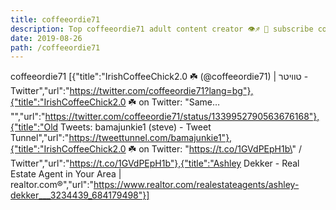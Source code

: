 ```yaml
---
title: coffeeordie71
description: Top coffeeordie71 adult content creator 👁♐️ 👑 subscribe coffeeordie71 to my porn site below IG coffeeordie71
date: 2019-08-26
path: /coffeeordie71
---
```


coffeeordie71
[{"title":"IrishCoffeeChick2.0 ☘️ (@coffeeordie71) | טוויטר - Twitter","url":"https://twitter.com/coffeeordie71?lang=bg"},{"title":"IrishCoffeeChick2.0 ☘️ on Twitter: \"Same… \"","url":"https://twitter.com/coffeeordie71/status/1339952790563676168"},{"title":"Old Tweets: bamajunkie1 (steve) - Tweet Tunnel","url":"https://tweettunnel.com/bamajunkie1"},{"title":"IrishCoffeeChick2.0 ☘️ on Twitter: \"https://t.co/1GVdPEpH1b\" / Twitter","url":"https://t.co/1GVdPEpH1b"},{"title":"Ashley Dekker - Real Estate Agent in Your Area | realtor.com®","url":"https://www.realtor.com/realestateagents/ashley-dekker___3234439_684179498"}]

